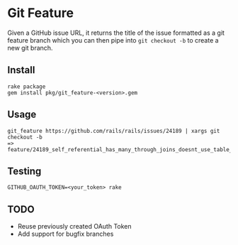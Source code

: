 # Git Feature

Given a GitHub issue URL, it returns the title of the issue formatted as a git feature branch which you can then pipe into `git checkout -b` to create a new git branch.

## Install

```
rake package
gem install pkg/git_feature-<version>.gem
```

## Usage

```
git_feature https://github.com/rails/rails/issues/24189 | xargs git checkout -b
=> feature/24189_self_referential_has_many_through_joins_doesnt_use_table_alias_on_where_conditions
```

## Testing

```
GITHUB_OAUTH_TOKEN=<your_token> rake
```

## TODO

* Reuse previously created OAuth Token
* Add support for bugfix branches
